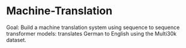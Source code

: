 # Machine-Translation

Goal: Build a machine translation system using sequence to sequence transformer models: translates German to English using the Multi30k dataset. 
